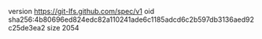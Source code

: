 version https://git-lfs.github.com/spec/v1
oid sha256:4b80696ed824edc82a110241ade6c1185adcd6c2b597db3136aed92c25de3ea2
size 2054
